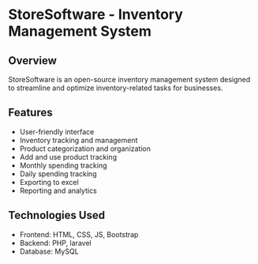 # StoreSoftware - Inventory Management System

## Overview
StoreSoftware is an open-source inventory management system designed to streamline and optimize inventory-related tasks for businesses.

## Features
- User-friendly interface
- Inventory tracking and management
- Product categorization and organization
- Add and use product tracking
- Monthly spending tracking
- Daily spending tracking
- Exporting to excel
- Reporting and analytics

## Technologies Used
- Frontend: HTML, CSS, JS, Bootstrap
- Backend: PHP, laravel
- Database: MySQL
